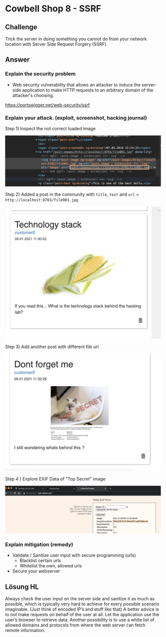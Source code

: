 # Cowbell Shop 8 - SSRF

## Challenge

Trick the server in doing something you cannot do from your network location with Server Side Request Forgery \(SSRF\).

## Answer

### Explain the security problem 

* Web security vulnerability that allows an attacker to induce the server-side application to make HTTP requests to an arbitrary domain of the attacker's choosing.

https://portswigger.net/web-security/ssrf    
  


### Explain your attack. \(exploit, screenshot, hacking journal\)  

Step 1\) Inspect the not correct loaded image

![](../../.gitbook/assets/image%20%28365%29.png)

Step 2\) Added a post in the community with `title`, `text` and `url` = `http://localhost:8765/file001.jpg`

![](../../.gitbook/assets/image%20%28368%29.png)

Step 3\) Add another post with different file url

![](../../.gitbook/assets/image%20%28385%29.png)

Step 4 \) Explore EXIF Data of "Top Secret" image

![](../../.gitbook/assets/image%20%28373%29.png)

### Explain mitigation \(remedy\)

* Validate / Sanitize user input with secure programming \(urls\)
  * Blacklist certain urls
  * Whitelist the own, allowed urls
* Secure your webserver





## Lösung HL

Always check the user input on the server side and sanitize it as much as possible, which is typically very hard to achieve for every possible scenario imaginable. \(Just think of encoded IP’s and stuff like that\) A better advice is to not make requests on behalf of the user at all. Let the application use the user’s browser to retrieve data. Another possibility is to use a white list of allowed domains and protocols from where the web server can fetch remote information.



